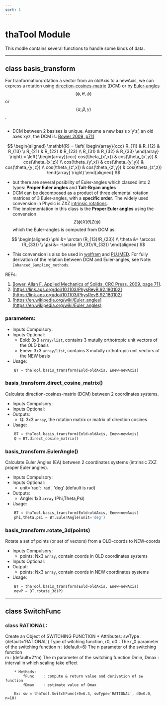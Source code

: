```yaml
---
sort: 1
---
```


# thaTool Module

This modle contains several functions to handle some kinds of data.

-----------------------------------------
## class basis_transform

For tranformation/rotation a vector from an oldAxis to a newAxis, we can express a rotation using [direction-cosines-matrix](https://en.wikiversity.org/wiki/PlanetPhysics/Direction_Cosine_Matrix) (DCM) or by [Euler-angles](https://en.wikipedia.org/wiki/Euler_angles) $$(\phi,\theta,\psi)$$ or $$(\alpha,\beta,\gamma)$$. <br>
```note
```
- DCM between 2 basises is unique. Assume a new basis x’y’z’, an old axes xyz, the DCM is: [Bower 2009, p711](http://solidmechanics.org/Text/AppendixA/AppendixA.php)

$$
\begin{aligned}
	\mathbf{R} = \left( \begin{array}{ccc}
		R_{11} & R_{12} & R_{13} \\
		R_{21} & R_{22} & R_{23} \\
		R_{31} & R_{32} & R_{33} 
	\end{array} \right)
	= \left( \begin{array}{ccc}
		cos(\theta_{x',x}) & cos(\theta_{x',y}) & cos(\theta_{x',z}) \\
		cos(\theta_{y',x}) & cos(\theta_{y',y}) & cos(\theta_{y',z}) \\
		cos(\theta_{z',x}) & cos(\theta_{z',y}) & cos(\theta_{z',z}) 
	\end{array} \right)
\end{aligned}
$$
- but there are several posibility of Euler-angles which classed into 2 types: **Proper Euler angles** and **Tait–Bryan angles**
- DCM can be decomposed as a product of three elemental rotation matrices of 3 Euler-angles, with a **specific order**. The widely used convension in Physic is ZXZ [intrinsic rotations](https://en.wikipedia.org/wiki/Euler_angles#Conventions_by_intrinsic_rotations).
- The implementation in this class is the **Proper Euler angles** using the convension $$Z(\phi)X(\theta)Z(\psi)$$ which the Euler-angles is computed from DCM as:

$$
\begin{aligned}
	\phi &= \arctan (R_{13}/R_{23}) \\
	\theta &= \arccos (R_{33}) \\
	\psi &= -\arctan (R_{31}/R_{32})
\end{aligned}
$$
- This convension is also be used in [wolfram](https://mathworld.wolfram.com/EulerAngles.html) and [PLUMED](https://www.plumed.org/doc-v2.7/user-doc/html/_f_c_c_u_b_i_c.html). For fully derivation of the relation between DCM and Euler-angles, see Note: `Enhanced_Sampling_methods`.

REFs:
1. [Bower, Allan F. Applied Mechanics of Solids. CRC Press, 2009. page 711](http://solidmechanics.org/Text/AppendixA/AppendixA.php).
2. [https://link.aps.org/doi/10.1103/PhysRevB.92.180102](https://link.aps.org/doi/10.1103/PhysRevB.92.180102)
3. [https://en.wikipedia.org/wiki/Euler_angles](https://en.wikipedia.org/wiki/Euler_angles)


### parameters:
* Inputs Compulsory: 
* Inputs Optional: 
  	- Eold: 3x3 `array/list`, contains 3 mutully orthotropic unit vectors of the OLD basis 
  	- Enew: 3x3 `array/list`, contains 3 mutully orthotropic unit vectors of the NEW basis
* Usage: 
```python
	BT = thaTool.basis_transform(Eold=oldAxis, Enew=newAxis)
```

### basis_transform.direct_cosine_matrix()
Calculate direction-cosines-matrix (DCM) between 2 coordinates systems.
* Inputs Compulsory: 
* Inputs Optional:
* Outputs: 
  	- Q: 3x3 `array`, the rotation matrix or matrix of direction cosines
* Usage: 
```python
	BT = thaTool.basis_transform(Eold=oldAxis, Enew=newAxis)
	Q = BT.direct_cosine_matrix()
```

### basis_transform.EulerAngle()
Calculate Euler Angles (EA) between 2 coordinates systems (intrinsic ZXZ proper Euler angles).
* Inputs Compulsory: 
* Inputs Optional:
  	- unit='rad': 'rad', 'deg'      (default is rad)
* Outputs: 
  	- Angle: 1x3 `array` (Phi,Theta,Psi)
* Usage: 
```python
	BT = thaTool.basis_transform(Eold=oldAxis, Enew=newAxis) 
	phi,theta,psi = BT.EulerAngle(unit='deg')
```

### basis_transform.rotate_3d(points)
Rotate a set of points (or set of vectors) from a OLD-coords to NEW-coords
* Inputs Compulsory:
	- points: Nx3 `array`, contain coords in OLD coordinates systems
* Inputs Optional:
* Output:
	- points: Nx3 `array`, contain coords in NEW coordinates systems
* Usage: 
```python
	BT = thaTool.basis_transform(Eold=oldAxis, Enew=newAxis) 
	newP = BT.rotate_3d(P)
```

-----------------------------------------
## class SwitchFunc

### class RATIONAL:
Create an Object of SWITCHING FUNCTION
		* Attributes:
			swType       : (default='RATIONAL') Type of witching function, 
			r0, d0       : The r_0 parameter of the switching function
			n            : (default=6) The n parameter of the switching function    
			m            : (default=2*m) The m parameter of the switching function 
			Dmin, Dmax   : interval in which scaling take effect
			
		* Methods:
			fFunc    : compute & return value and derivation of sw function
			fDmax    : estimate value of Dmax
			
		Ex: sw = thaTool.SwitchFunc(r0=6.3, swType='RATIONAL', d0=0.0, n=10)